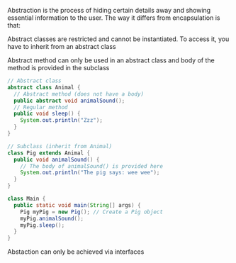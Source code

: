 Abstraction is the process of hiding certain details away and showing essential information to the user. The way it differs from encapsulation is that:

Abstract classes are restricted and cannot be instantiated. To access it, you have to inherit from an abstract class

Abstract method can only be used in an abstract class and body of the method is provided in the subclass

```java
// Abstract class
abstract class Animal {
  // Abstract method (does not have a body)
  public abstract void animalSound();
  // Regular method
  public void sleep() {
    System.out.println("Zzz");
  }
}

// Subclass (inherit from Animal)
class Pig extends Animal {
  public void animalSound() {
    // The body of animalSound() is provided here
    System.out.println("The pig says: wee wee");
  }
}

class Main {
  public static void main(String[] args) {
    Pig myPig = new Pig(); // Create a Pig object
    myPig.animalSound();
    myPig.sleep();
  }
}
```

Abstaction can only be achieved via interfaces
